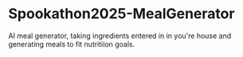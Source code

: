 # Spookathon2025-MealGenerator
AI meal generator, taking ingredients entered in in you're house and generating meals to fit nutritiion goals.
